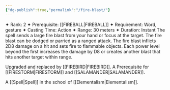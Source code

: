 ```yaml
---
{"dg-publish":true,"permalink":"/fire-blast/"}
---
```


✦ Rank: 2
✦ Prerequisite: [[FIREBALL\|FIREBALL]]
✦ Requirement: Word, gesture
✦ Casting Time: Action
✦ Range: 30 meters
✦ Duration: Instant
The spell sends a large fire blast from your hand or focus
at the target. The fire blast can be dodged or parried as
a ranged attack. The fire blast inflicts 2D8 damage on a
hit and sets fire to flammable objects. Each power level
beyond the first increases the damage by D8 or creates
another blast that hits another target within range.

Upgraded and replaced by [[FIREBIRD\|FIREBIRD]].
A Prerequisite for [[FIRESTORM\|FIRESTORM]] and [[SALAMANDER\|SALAMANDER]].

A [[Spell\|Spell]] in the school of [[Elementalism\|Elementalism]].